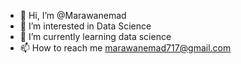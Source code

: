 - 👋 Hi, I’m @Marawanemad
- 👀 I’m interested in Data Science
- 🌱 I’m currently learning data science 
- 📫 How to reach me marawanemad717@gmail.com
